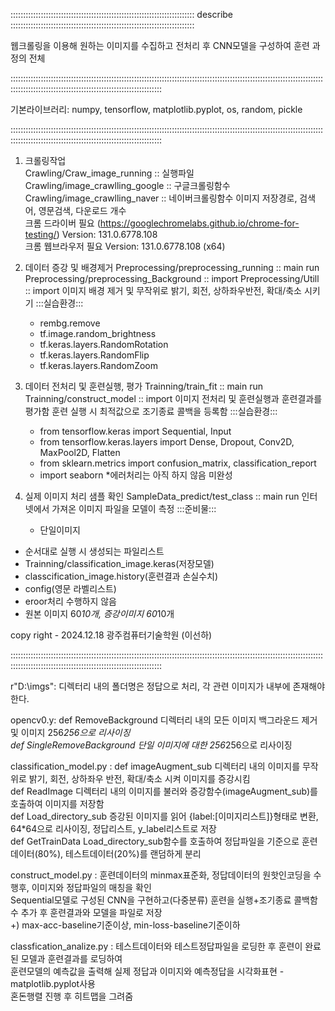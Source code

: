 ::::::::::::::::::::::::::::::::::::::::::::::::::::::::::::::::::::::::: describe :::::::::::::::::::::::::::::::::::::::::::::::::::::::::::::::::::::::::    

웹크롤링을 이용해 원하는 이미지를 수집하고 전처리 후 CNN모델을 구성하여 훈련 과정의 전체            
    
:::::::::::::::::::::::::::::::::::::::::::::::::::::::::::::::::::::::::::::::::::::::::::::::::::::::::::::::::::::::::::::::::::::::::::::::::::::::::::::::::::::::::::::::::::::::: 

기본라이브러리: numpy, tensorflow, matplotlib.pyplot, os, random, pickle 

::::::::::::::::::::::::::::::::::::::::::::::::::::::::::::::::::::::::::::::::::::::::::::::::::::::::::::::::::::::::::::::::::::::::::::::::::::::::::::::::::::::::::::::::::::::::  
1. 크롤링작업    
 Crawling/Craw_image_running :: 실행파일    
 Crawling/image_crawlling_google :: 구글크롤링함수 
 Crawling/image_crawlling_naver :: 네이버크롤링함수 
    이미지 저장경로, 검색어, 영문검색, 다운로드 개수    
    크롬 드라이버 필요 (https://googlechromelabs.github.io/chrome-for-testing/) Version: 131.0.6778.108  
    크롬 웹브라우저 필요 Version: 131.0.6778.108 (x64)     
    
2. 데이터 증강 및 배경제거
Preprocessing/preprocessing_running :: main run
Preprocessing/preprocessing_Background :: import
Preprocessing/Utill :: import
    이미지 배경 제거 및 무작위로 밝기, 회전, 상하좌우반전, 확대/축소 시키기
        :::실습환경:::
      - rembg.remove
      - tf.image.random_brightness
      - tf.keras.layers.RandomRotation
      - tf.keras.layers.RandomFlip
      - tf.keras.layers.RandomZoom

3. 데이터 전처리 및 훈련실행, 평가
Trainning/train_fit :: main run
Trainning/construct_model :: import 
    이미지 전처리 및 훈련실행과 훈련결과를 평가함
    훈련 실행 시 최적값으로 조기종료 콜백을 등록함
        :::실습환경:::
      - from tensorflow.keras import Sequential, Input
      - from tensorflow.keras.layers import Dense, Dropout, Conv2D, MaxPool2D, Flatten
      - from sklearn.metrics import confusion_matrix, classification_report
      - import seaborn
   *에러처리는 아직 하지 않음 미완성

4. 실제 이미지 처리 샘플 확인
SampleData_predict/test_class :: main run
    인터넷에서 가져온 이미지 파일을 모델이 측정
        :::준비물:::
      - 단일이미지

* 순서대로 실행 시 생성되는 파일리스트
* Trainning/classification_image.keras(저장모델)
* classcification_image.history(훈련결과 손실수치)
* config(영문 라벨리스트)
* eroor처리 수행하지 않음
* 원본 이미지 60*10개, 증강이미지 60*10개

copy right - 2024.12.18 광주컴퓨터기술학원 (이선하) 

::::::::::::::::::::::::::::::::::::::::::::::::::::::::::::::::::::::::::::::::::::::::::::::::::::::::::::::::::::::::::::::::::::::::::::::::::::::::::::::::::::::::::::::::::::::::  

r"D:\imgs": 디렉터리 내의 폴더명은 정답으로 처리, 각 관련 이미지가 내부에 존재해야 한다.           

opencv0.y: def RemoveBackground 디렉터리 내의 모든 이미지 백그라운드 제거 및 이미지 256*256으로 리사이징           
           def SingleRemoveBackground 단일 이미지에 대한 256*256으로 리사이징           

classification_model.py : def imageAugment_sub 디렉터리 내의 이미지를 무작위로 밝기, 회전, 상하좌우 반전, 확대/축소 시켜 이미지를 증강시킴                      
                          def ReadImage 디렉터리 내의 이미지를 불러와 증강함수(imageAugment_sub)를 호출하여 이미지를 저장함           
                          def Load_directory_sub 증강된 이미지를 읽어 {label:[이미지리스트]}형태로 변환, 64*64으로 리사이징, 정답리스트, y_label리스트로 저장           
                          def GetTrainData Load_directory_sub함수를 호출하여 정답파일을 기준으로 훈련데이터(80%), 테스트데이터(20%)를 랜덤하게 분리           
                       
construct_model.py : 훈련데이터의 minmax표준화, 정답데이터의 원핫인코딩을 수행후, 이미지와 정답파일의 매칭을 확인           
                     Sequential모델로 구성된 CNN을 구현하고(다중분류) 훈련을 실행+조기종료 콜백함수 추가 후 훈련결과와 모델을 파일로 저장           
                    +) max-acc-baseline기준이상, min-loss-baseline기준이하           

classfication_analize.py : 테스트데이터와 테스트정답파일을 로딩한 후 훈련이 완료된 모델과 훈련결과를 로딩하여           
                           훈련모델의 예측값을 출력해 실제 정답과 이미지와 예측정답을 시각화표현 -matplotlib.pyplot사용           
                           혼돈행렬 진행 후 히트맵을 그려줌  